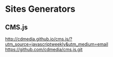 # Sites Generators

## CMS.js
http://cdmedia.github.io/cms.js/?utm_source=javascriptweekly&utm_medium=email
https://github.com/cdmedia/cms.js.git